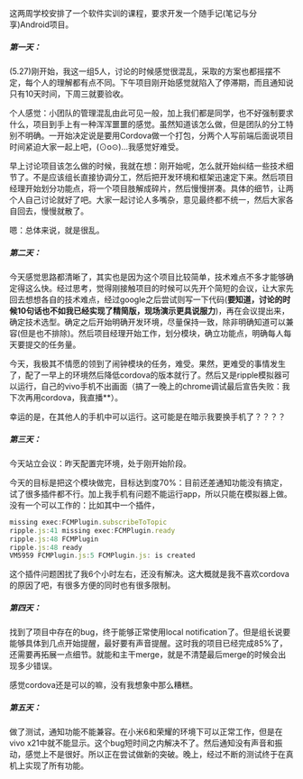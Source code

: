 这两周学校安排了一个软件实训的课程，要求开发一个随手记(笔记与分享)Android项目。

##### 第一天：

(5.27)刚开始，我这一组5人，讨论的时候感觉很混乱，采取的方案也都摇摆不定，每个人的理解都有点不同。下午项目刚开始感觉就陷入了停滞期，而且通知说只有10天时间，下周三就要验收。

个人感觉：小团队的管理混乱由此可见一般，加上我们都是同学，也不好强制要求什么，项目到手上有一种浑浑噩噩的感觉。虽然知道该怎么做，但是团队的分工特别不明确。一开始决定说是要用Cordova做一个打包，分两个人写前端后面说项目时间紧迫大家一起上吧，(⊙o⊙)…我感觉好难受。

早上讨论项目该怎么做的时候，我就在想：刚开始呢，怎么就开始纠结一些技术细节了。不是应该组长直接协调分工，然后把开发环境和框架迅速定下来。然后项目经理开始划分功能点，将一个项目肢解成碎片，然后慢慢拼凑。具体的细节，让两个人自己讨论就好了吧。大家一起讨论人多嘴杂，意见最终都不统一，然后大家各自回去，慢慢就散了。

嗯：总体来说，就是很乱。

##### 第二天：

今天感觉思路都清晰了，其实也是因为这个项目比较简单，技术难点不多才能够确定得这么快。经过思考，觉得刚接触项目的时候可以先开个简短的会议，让大家先回去想想各自的技术难点，经过google之后尝试则写一下代码(**要知道，讨论的时候10句话也不如我已经实现了精简版，现场演示更具说服力**)，再在会议提出来，确定技术选型。确定之后开始明确开发环境，尽量保持一致，除非明确知道可以兼容(但是也不排除)。然后项目经理开始工作，划分模块，确立功能点，明确每人每天要提交的任务量。 

今天，我极其不情愿的领到了闹钟模块的任务，难受。果然，更难受的事情发生了，配了一早上的环境然后降低cordova的版本就行了。然后又是ripple模拟器可以运行，自己的vivo手机不出画面（搞了一晚上的chrome调试最后宣告失败：我下次再用cordova，我直播**）。

幸运的是，在其他人的手机中可以运行。这可能是在暗示我要换手机了？？？？



##### 第三天：

今天站立会议：昨天配置完环境，处于刚开始阶段。

今天的目标是把这个模块做完，目标达到度70%：目前还差通知功能没有搞定，试了很多插件都不行。加上我手机有问题不能运行app，所以只能在模拟器上做。没有一个可以工作的：比如其中一个插件，

```js
missing exec:FCMPlugin.subscribeToTopic
ripple.js:41 missing exec:FCMPlugin.ready
ripple.js:48 FCMPlugin
ripple.js:48 ready
VM5959 FCMPlugin.js:5 FCMPlugin.js: is created
```

这个插件问题困扰了我6个小时左右，还没有解决。这大概就是我不喜欢cordova的原因了吧，有很多方便的同时也有很多限制。



##### 第四天：

找到了项目中存在的bug，终于能够正常使用local notification了。但是组长说要能够具体到几点开始提醒，最好要有声音提醒。这时我的项目已经完成85%了，还需要再拓展一点细节。就能和主干merge，就是不清楚最后merge的时候会出现多少错误。

感觉cordova还是可以的嘛，没有我想象中那么糟糕。



##### 第五天：

做了测试，通知功能不能兼容。在小米6和荣耀的环境下可以正常工作，但是在vivo x21中就不能显示。这个bug短时间之内解决不了。然后通知没有声音和振动，感觉上不是很好。所以正在尝试做新的突破。晚上，经过不断的测试终于在真机上实现了所有功能。













